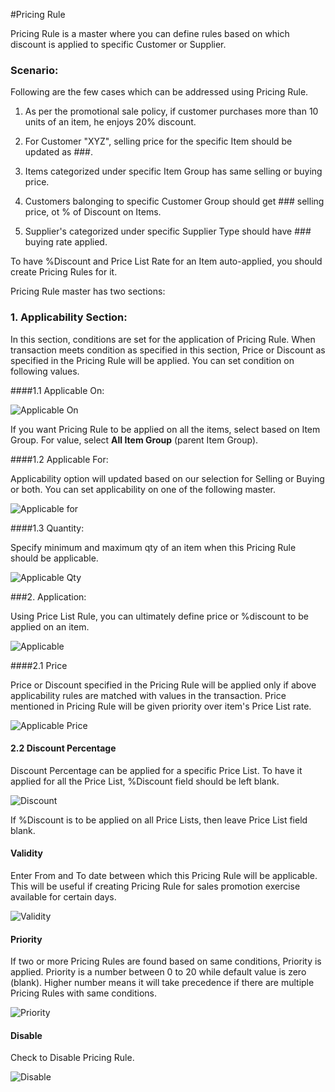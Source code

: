 #Pricing Rule

Pricing Rule is a master where you can define rules based on which discount is applied to specific Customer or Supplier.
### Scenario:

Following are the few cases which can be addressed using Pricing Rule.

1. As per the promotional sale policy, if customer purchases more than 10 units of an item, he enjoys 20% discount. 

2. For Customer "XYZ", selling price for the specific Item should be updated as ###.

3. Items categorized under specific Item Group has same selling or buying price.

4. Customers balonging to specific Customer Group should get ### selling price, ot % of Discount on Items.

5. Supplier's categorized under specific Supplier Type should have ### buying rate applied.

To have %Discount and Price List Rate for an Item auto-applied, you should create Pricing Rules for it.

Pricing Rule master has two sections:

### 1. Applicability Section:

In this section, conditions are set for the application of Pricing Rule. When transaction meets condition as specified in this section, Price or Discount as specified in the Pricing Rule will be applied. You can set condition on following values.

####1.1 Applicable On:

<img alt="Applicable On" class="screenshot" src="{{docs_base_url}}/assets/img/articles/pricing-rule-on.png">

If you want Pricing Rule to be applied on all the items, select based on Item Group. For value, select **All Item Group** (parent Item Group).

####1.2 Applicable For:

Applicability option will updated based on our selection for Selling or Buying or both. You can set applicability on one of the following master.

<img alt="Applicable for" class="screenshot" src="{{docs_base_url}}/assets/img/articles/pricing-rule-for.png">

####1.3 Quantity:

Specify minimum and maximum qty of an item when this Pricing Rule should be applicable.

<img alt="Applicable Qty" class="screenshot" src="{{docs_base_url}}/assets/img/articles/pricing-rule-qty.png">

###2. Application:

Using Price List Rule, you can ultimately define price or %discount to be applied on an item.

<img alt="Applicable" class="screenshot" src="{{docs_base_url}}/assets/img/articles/pricing-rule-application.png">

####2.1 Price

Price or Discount specified in the Pricing Rule will be applied only if above applicability rules are matched with values in the transaction. Price mentioned in Pricing Rule will be given priority over item's Price List rate.

<img alt="Applicable Price" class="screenshot" src="{{docs_base_url}}/assets/img/articles/pricing-rule-price.png">

#### 2.2 Discount Percentage

Discount Percentage can be applied for a specific Price List. To have it applied for all the Price List, %Discount field should be left blank.

<img alt="Discount" class="screenshot" src="{{docs_base_url}}/assets/img/articles/pricing-rule-discount.png">

If %Discount is to be applied on all Price Lists, then leave Price List field blank.

#### Validity

Enter From and To date between which this Pricing Rule will be applicable. This will be useful if creating Pricing Rule for sales promotion exercise available for certain days.

<img alt="Validity" class="screenshot" src="{{docs_base_url}}/assets/img/articles/pricing-rule-validity.png">

#### Priority

If two or more Pricing Rules are found based on same conditions, Priority is applied. Priority is a number between 0 to 20 while default value is zero (blank). Higher number means it will take precedence if there are multiple Pricing Rules with same conditions.

<img alt="Priority" class="screenshot" src="{{docs_base_url}}/assets/img/articles/pricing-rule-priority.png">

#### Disable

Check to Disable Pricing Rule.

<img alt="Disable" class="screenshot" src="{{docs_base_url}}/assets/img/articles/pricing-rule-disable.png">

<!-- markdown -->